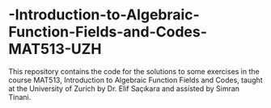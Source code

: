 # -Introduction-to-Algebraic-Function-Fields-and-Codes-MAT513-UZH
This repository contains the code for the solutions to some exercises in the course MAT513, Introduction to Algebraic Function Fields and Codes, taught at the University of Zurich by Dr. Elif Saçıkara and assisted by Simran Tinani.
